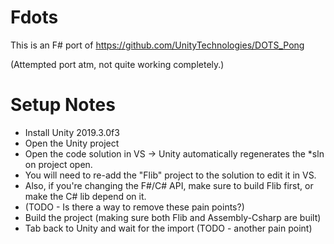 # Fdots

This is an F# port of https://github.com/UnityTechnologies/DOTS_Pong

(Attempted port atm, not quite working completely.)

# Setup Notes
* Install Unity 2019.3.0f3
* Open the Unity project
* Open the code solution in VS -> Unity automatically regenerates the *sln on project open.
* You will need to re-add the "Flib" project to the solution to edit it in VS.
* Also, if you're changing the F#/C# API, make sure to build Flib first, or make the C# lib depend on it.
* (TODO - Is there a way to remove these pain points?)
* Build the project (making sure both Flib and Assembly-Csharp are built)
* Tab back to Unity and wait for the import (TODO - another pain point)
